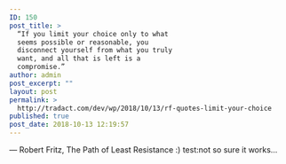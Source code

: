 ```yaml
---
ID: 150
post_title: >
  “If you limit your choice only to what
  seems possible or reasonable, you
  disconnect yourself from what you truly
  want, and all that is left is a
  compromise.”
author: admin
post_excerpt: ""
layout: post
permalink: >
  http://tradact.com/dev/wp/2018/10/13/rf-quotes-limit-your-choice
published: true
post_date: 2018-10-13 12:19:57
---
```

― Robert Fritz, The Path of Least Resistance
:)
test:not so sure it works...